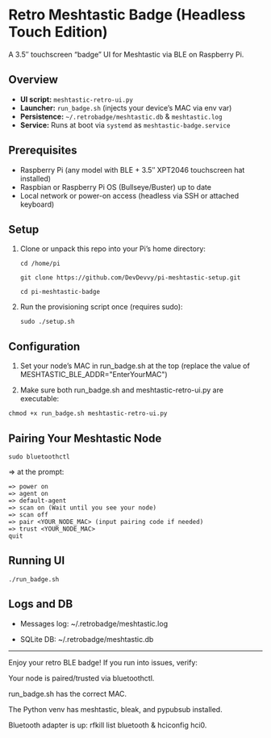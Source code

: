 <!-- README.md -->

# Retro Meshtastic Badge (Headless Touch Edition)

A 3.5″ touchscreen “badge” UI for Meshtastic via BLE on Raspberry Pi.

## Overview

- **UI script:** `meshtastic-retro-ui.py`
- **Launcher:** `run_badge.sh` (injects your device’s MAC via env var)
- **Persistence:** `~/.retrobadge/meshtastic.db` & `meshtastic.log`
- **Service:** Runs at boot via `systemd` as `meshtastic-badge.service`

## Prerequisites

- Raspberry Pi (any model with BLE + 3.5″ XPT2046 touchscreen hat installed)
- Raspbian or Raspberry Pi OS (Bullseye/Buster) up to date
- Local network or power-on access (headless via SSH or attached keyboard)

## Setup

1. Clone or unpack this repo into your Pi’s home directory:

   ```
   cd /home/pi
   ```

   ```
   git clone https://github.com/DevDevvy/pi-meshtastic-setup.git
   ```

   ```
   cd pi-meshtastic-badge
   ```

2. Run the provisioning script once (requires sudo):
   ```
   sudo ./setup.sh
   ```

## Configuration

1. Set your node’s MAC in run_badge.sh at the top (replace the value of MESHTASTIC_BLE_ADDR="EnterYourMAC")

2. Make sure both run_badge.sh and meshtastic-retro-ui.py are executable:

```
chmod +x run_badge.sh meshtastic-retro-ui.py
```

## Pairing Your Meshtastic Node

```
sudo bluetoothctl
```

⇒ at the prompt:

```
=> power on
=> agent on
=> default-agent
=> scan on (Wait until you see your node)
=> scan off
=> pair <YOUR_NODE_MAC> (input pairing code if needed)
=> trust <YOUR_NODE_MAC>
quit
```

## Running UI

```
./run_badge.sh
```

## Logs and DB

- Messages log: ~/.retrobadge/meshtastic.log

- SQLite DB: ~/.retrobadge/meshtastic.db

---

Enjoy your retro BLE badge! If you run into issues, verify:

Your node is paired/trusted via bluetoothctl.

run_badge.sh has the correct MAC.

The Python venv has meshtastic, bleak, and pypubsub installed.

Bluetooth adapter is up: rfkill list bluetooth & hciconfig hci0.
